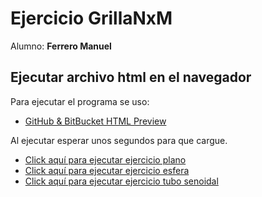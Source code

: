 # Ejercicio GrillaNxM

Alumno: **Ferrero Manuel**

## Ejecutar archivo html en el navegador

Para ejecutar el programa se uso:

* [GitHub & BitBucket HTML Preview](https://htmlpreview.github.io/)

Al ejecutar esperar unos segundos para que cargue.

* [Click aquí para ejecutar ejercicio plano](https://htmlpreview.github.io/?https://github.com/ferrero-manuel/sistemas-graficos/blob/main/Entregas/04_demoGrillaNxM/index_plano.html) 
* [Click aquí para ejecutar ejercicio esfera](https://htmlpreview.github.io/?https://github.com/ferrero-manuel/sistemas-graficos/blob/main/Entregas/04_demoGrillaNxM/index_esfera.html)
* [Click aquí para ejecutar ejercicio tubo senoidal](https://htmlpreview.github.io/?https://github.com/ferrero-manuel/sistemas-graficos/blob/main/Entregas/04_demoGrillaNxM/index_tubo.html)

